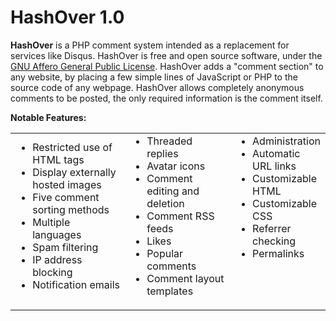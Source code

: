 HashOver 1.0
========

<b>HashOver</b> is a PHP comment system intended as a replacement for services like Disqus. HashOver is free and open source software, under the <a href="http://www.gnu.org/licenses/agpl.html" target="_blank">GNU Affero General Public License</a>. HashOver adds a "comment section" to any website, by placing a few simple lines of JavaScript or PHP to the source code of any webpage. HashOver allows completely anonymous comments to be posted, the only required information is the comment itself.

<b class="title">Notable Features:</b>
<table cellpadding="2" cellspacing="2" width="100%">
	<tbody>
		<tr>
			<td width="38%">
				<ul style="margin-top: 0px;">
					<li>Restricted use of HTML tags</li>
					<li>Display externally hosted images</li>
					<li>Five comment sorting methods</li>
					<li>Multiple languages</li>
					<li>Spam filtering</li>
					<li>IP address blocking</li>
					<li>Notification emails</li>
				</ul>
			</td>
			<td width="35%">
				<ul style="margin-top: 0px;">
					<li>Threaded replies</li>
					<li>Avatar icons</li>
					<li>Comment editing and deletion</li>
					<li>Comment RSS feeds</li>
					<li>Likes</li>
					<li>Popular comments</li>
					<li>Comment layout templates</li>
				</ul>
			</td>
			<td valign="top" width="26%">
				<ul style="margin-top: 0px;">
					<li>Administration</li>
					<li>Automatic URL links</li>
					<li>Customizable HTML</li>
					<li>Customizable CSS</li>
					<li>Referrer checking</li>
					<li>Permalinks</li>
				</ul>
			</td>
		</tr>
	</tbody>
</table>
